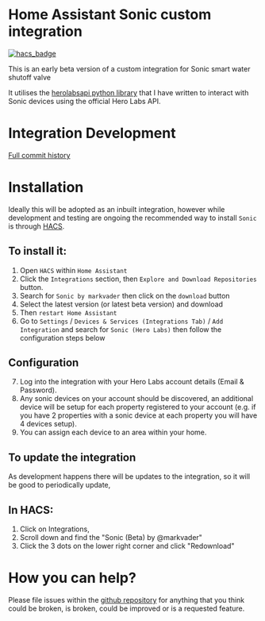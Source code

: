 # Home Assistant Sonic custom integration
[![hacs_badge](https://img.shields.io/badge/HACS-Custom-41BDF5.svg?style=for-the-badge)](https://github.com/markvader/sonic_hacs)

This is an early beta version of a custom integration for Sonic smart water shutoff valve 

It utilises the [herolabsapi python library](https://pypi.org/project/herolabsapi/) that I have
 written to interact with Sonic devices using the official Hero Labs API.

# Integration Development
[Full commit history](https://github.com/markvader/HAcore/tree/sonic-dev/homeassistant/components/sonic) 

# Installation

Ideally this will be adopted as an inbuilt integration, however while development and testing are 
ongoing the recommended way to install `Sonic` is through [HACS](https://hacs.xyz/).

## To install it: 
1. Open `HACS` within `Home Assistant`
2. Click the `Integrations` section, then `Explore and Download Repositories` button.
3. Search for `Sonic by markvader` then click on the `download` button
4. Select the latest version (or latest beta version) and download
5. Then `restart Home Assistant`
6. Go to `Settings` / `Devices & Services (Integrations Tab)` / `Add Integration` 
and search for `Sonic (Hero Labs)` then follow the configuration steps below

## Configuration

7. Log into the integration with your Hero Labs account details (Email & Password).
8. Any sonic devices on your account should be discovered, an additional device will be setup for each property registered to your account (e.g. if you have 2 properties with a sonic device at each property you will have 4 devices setup).
9. You can assign each device to an area within your home.

## To update the integration
As development happens there will be updates to the integration, so it will be good to periodically update, 
## In HACS:
1. Click on Integrations, 
2. Scroll down and find the "Sonic (Beta) by @markvader"
3. Click the 3 dots on the lower right corner and click "Redownload"

# How you can help?
Please file issues within the [github repository](https://github.com/markvader/sonic_hacs/issues) for anything 
that you think could be broken, is broken, could be improved or is a requested feature.

